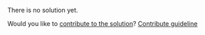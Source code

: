 
There is no solution yet.

Would you like to [contribute to the solution](https://github.com/BFEdev/BFE.dev-solutions/blob/main/css/hairline_en.md)? [Contribute guideline](https://github.com/BFEdev/BFE.dev-solutions#how-to-contribute)
